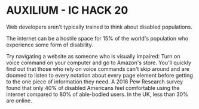 # AUXILIUM - IC HACK 20
Web developers aren't typically trained to think about disabled populations.

The internet can be a hostile space for 15% of the world's population who experience some form of disability.

Try navigating a website as someone who is visually impaired: Turn on voice command on your computer and go to Amazon's store. You'll quickly find out that those who rely on voice commands can't skip around and are doomed to listen to every notation about every page element before getting to the one piece of information they need. A 2016 Pew Research survey found that only 40% of disabled Americans feel comfortable using the internet compared to 80% of able-bodied users. In the UK, less than 30% are online.
                        

